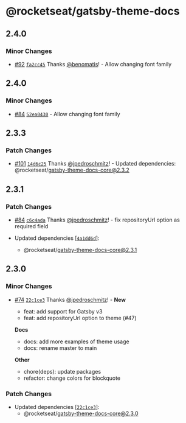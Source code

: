 # @rocketseat/gatsby-theme-docs

## 2.4.0

### Minor Changes

- [#92](https://github.com/Rocketseat/gatsby-themes/pull/92) [`fa2cc45`](https://github.com/Rocketseat/gatsby-themes/commit/fa2cc45f23a387737c6207bad8fac1ce3f4d75b0) Thanks [@benomatis](https://github.com/benomatis)! - Allow changing font family

## 2.4.0

### Minor Changes

- [#84](https://github.com/Rocketseat/gatsby-themes/pull/84) [`52ea0430`](https://github.com/Rocketseat/gatsby-themes/pull/84/commits/52ea043013226279e92e79a06beb25fb3b599fc1) - Allow changing font family

## 2.3.3

### Patch Changes

- [#101](https://github.com/Rocketseat/gatsby-themes/pull/101) [`14d6c25`](https://github.com/Rocketseat/gatsby-themes/commit/14d6c251ee713812ef98d3e222cd87628c4ec070) Thanks [@jpedroschmitz](https://github.com/jpedroschmitz)! - Updated dependencies: @rocketseat/gatsby-theme-docs-core@2.3.2

## 2.3.1

### Patch Changes

- [#84](https://github.com/Rocketseat/gatsby-themes/pull/84) [`c6c4ada`](https://github.com/Rocketseat/gatsby-themes/commit/c6c4ada2d468b95a91bcbeb7ef1360a2f15f5c5d) Thanks [@jpedroschmitz](https://github.com/jpedroschmitz)! - fix repositoryUrl option as required field

- Updated dependencies [[`4a1dd6d`](https://github.com/Rocketseat/gatsby-themes/commit/4a1dd6d016e4ed973e54df4a8c6a60f6e900ffbb)]:
  - @rocketseat/gatsby-theme-docs-core@2.3.1

## 2.3.0

### Minor Changes

- [#74](https://github.com/Rocketseat/gatsby-themes/pull/74) [`22c1ce3`](https://github.com/Rocketseat/gatsby-themes/commit/22c1ce3124e540d51cac50f21b71e9eaf21524b3) Thanks [@jpedroschmitz](https://github.com/jpedroschmitz)! - **New**

  - feat: add support for Gatsby v3
  - feat: add repositoryUrl option to theme (#47)

  **Docs**

  - docs: add more examples of theme usage
  - docs: rename master to main

  **Other**

  - chore(deps): update packages
  - refactor: change colors for blockquote

### Patch Changes

- Updated dependencies [[`22c1ce3`](https://github.com/Rocketseat/gatsby-themes/commit/22c1ce3124e540d51cac50f21b71e9eaf21524b3)]:
  - @rocketseat/gatsby-theme-docs-core@2.3.0
